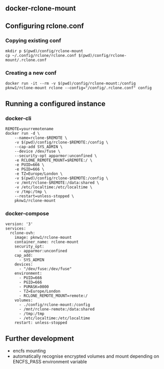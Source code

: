 ## docker-rclone-mount
## Configuring rclone.conf
### Copying existing conf
	mkdir p $(pwd)/config/rclone-mount
	cp ~/.config/rclone/rclone.conf $(pwd)/config/rclone-mount/.rclone.conf

### Creating a new conf
	docker run -it --rm -v $(pwd)/config/rclone-mount:/config pknw1/rclone-mount rclone --config="/config/.rclone.conf" config

## Running a configured instance
### docker-cli

	REMOTE=yourremotename
	docker run -d \
		--name=rclone-$REMOTE \
		-v $(pwd)/config/rclone-$REMOTE:/config \
		--cap-add SYS_ADMIN \
		--device /dev/fuse \
		--security-opt apparmor:unconfined \
		-e RCLONE_REMOTE_MOUNT=$REMOTE:/ \
		-e PUID=666 \
		-e PGID=666 \
		-e TZ=Europe/London \
		-v $(pwd)/config/rclone-$REMOTE:/config \
		-v /mnt/rclone-$REMOTE:/data:shared \
		-v /etc/localtime:/etc/localtime \
		-v /tmp:/tmp \
		--restart=unless-stopped \
		pknw1/rclone-mount

### docker-compose

	version: '3'
	services:
	  rclone-ovh:
	    image: pknw1/rclone-mount
	    container_name: rclone-mount
	    security_opt:
	      - apparmor:unconfined
	    cap_add:
	      - SYS_ADMIN
	    devices:
	      - "/dev/fuse:/dev/fuse"
	    environment:
	      - PUID=666
	      - PGID=666
	      - PUMASK=0000
	      - TZ=Europe/London
	      - RCLONE_REMOTE_MOUNT=remote:/
	    volumes:
	      - ./config/rclone-mount:/config
	      - /mnt/rclone-remote:/data:shared
	      - /tmp:/tmp
	      - /etc/localtime:/etc/localtime
	    restart: unless-stopped

## Further development

* encfs mounting
* automatically recognise encrypted volumes and mount depending on ENCFS_PASS environment variable
